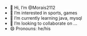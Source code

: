 - 👋 Hi, I’m @Morais2112
- 👀 I’m interested in sports, games
- 🌱 I’m currently learning java, mysql
- 💞️ I’m looking to collaborate on ...
- 😄 Pronouns: he/his

<!---
Morais2112/Morais2112 is a ✨ special ✨ repository because its `README.md` (this file) appears on your GitHub profile.
You can click the Preview link to take a look at your changes.
--->

